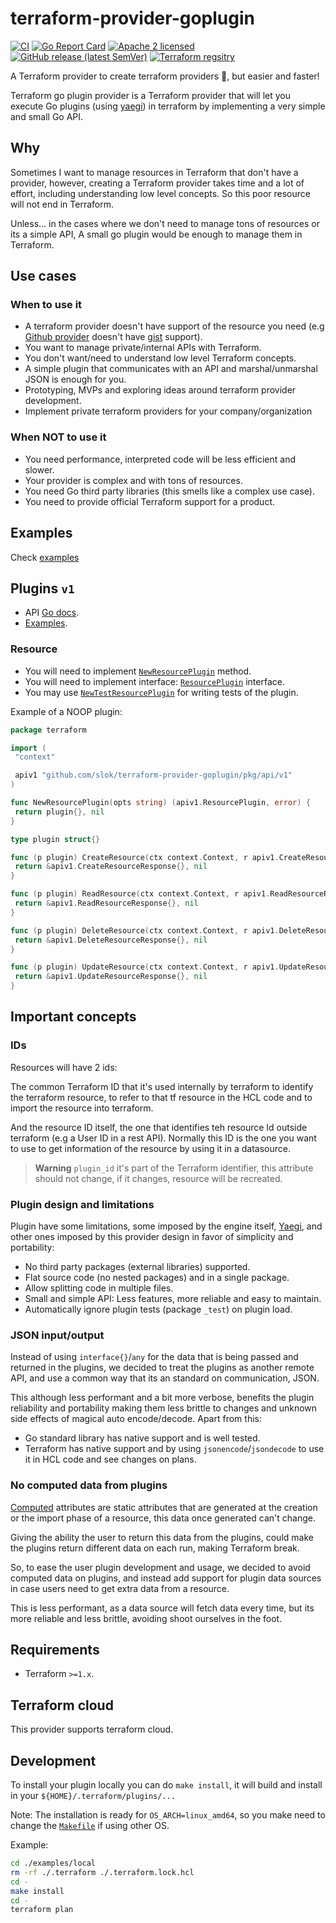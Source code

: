 # terraform-provider-goplugin

[![CI](https://github.com/slok/terraform-provider-goplugin/actions/workflows/ci.yml/badge.svg?branch=main)](https://github.com/slok/terraform-provider-goplugin/actions/workflows/ci.yml)
[![Go Report Card](https://goreportcard.com/badge/github.com/slok/terraform-provider-goplugin)](https://goreportcard.com/report/github.com/slok/terraform-provider-goplugin)
[![Apache 2 licensed](https://img.shields.io/badge/license-Apache2-blue.svg)](https://raw.githubusercontent.com/slok/terraform-provider-goplugin/master/LICENSE)
[![GitHub release (latest SemVer)](https://img.shields.io/github/v/release/slok/terraform-provider-goplugin)](https://github.com/slok/terraform-provider-goplugin/releases/latest)
[![Terraform regsitry](https://img.shields.io/badge/Terraform-Registry-color=green?logo=Terraform&style=flat&color=5C4EE5&logoColor=white)](https://registry.terraform.io/providers/slok/goplugin/latest/docs)

A Terraform provider to create terraform providers 🤯, but easier and faster!

Terraform go plugin provider is a Terraform provider that will let you execute Go plugins (using [yaegi]) in terraform by implementing a very simple and small Go API.

## Why

Sometimes I want to manage resources in Terraform that don't have a provider, however, creating a Terraform provider takes time and a lot of effort, including understanding low level concepts. So this poor resource will not end in Terraform.

Unless... in the cases where we don't need to manage tons of resources or its a simple API, A small go plugin would be enough to manage them in Terraform.

## Use cases

### When to use it

- A terraform provider doesn't have support of the resource you need (e.g [Github provider][gh-provider] doesn't have [gist] support).
- You want to manage private/internal APIs with Terraform.
- You don't want/need to understand low level Terraform concepts.
- A simple plugin that communicates with an API and marshal/unmarshal JSON is enough for you.
- Prototyping, MVPs and exploring ideas around terraform provider development.
- Implement private terraform providers for your company/organization

### When NOT to use it

- You need performance, interpreted code will be less efficient and slower.
- Your provider is complex and with tons of resources.
- You need Go third party libraries (this smells like a complex use case).
- You need to provide official Terraform support for a product.

## Examples

Check [examples](./examples)

## Plugins `v1`

- API [Go docs][godoc-v1].
- [Examples][examples].

### Resource

- You will need to implement [`NewResourcePlugin`][apiv1-factory-method-godoc] method.
- You will need to implement interface: [`ResourcePlugin`][apiv1-interface-godoc] interface.
- You may use [`NewTestResourcePlugin`][apiv1-testing-method-godoc] for writing tests of the plugin.

Example of a NOOP plugin:

```go
package terraform

import (
 "context"

 apiv1 "github.com/slok/terraform-provider-goplugin/pkg/api/v1"
)

func NewResourcePlugin(opts string) (apiv1.ResourcePlugin, error) {
 return plugin{}, nil
}

type plugin struct{}

func (p plugin) CreateResource(ctx context.Context, r apiv1.CreateResourceRequest) (*apiv1.CreateResourceResponse, error) {
 return &apiv1.CreateResourceResponse{}, nil
}

func (p plugin) ReadResource(ctx context.Context, r apiv1.ReadResourceRequest) (*apiv1.ReadResourceResponse, error) {
 return &apiv1.ReadResourceResponse{}, nil
}

func (p plugin) DeleteResource(ctx context.Context, r apiv1.DeleteResourceRequest) (*apiv1.DeleteResourceResponse, error) {
 return &apiv1.DeleteResourceResponse{}, nil
}

func (p plugin) UpdateResource(ctx context.Context, r apiv1.UpdateResourceRequest) (*apiv1.UpdateResourceResponse, error) {
 return &apiv1.UpdateResourceResponse{}, nil
}
```

## Important concepts

### IDs

Resources will have 2 ids:

The common Terraform ID that it's used internally by terraform to identify
the terraform resource, to refer to that tf resource in the HCL code and to import the resource into terraform.

And the resource ID itself, the one that identifies teh resource Id outside terraform (e.g a User ID
in a rest API). Normally this ID is the one you want to use to get information of the resource by using it
in a datasource.

> **Warning**
> `plugin_id` it's part of the Terraform identifier, this attribute should not change, if it changes, resource will be recreated.

### Plugin design and limitations

Plugin have some limitations, some imposed by the engine itself, [Yaegi], and other ones imposed by this provider
design in favor of simplicity and portability:

- No third party packages (external libraries) supported.
- Flat source code (no nested packages) and in a single package.
- Allow splitting code in multiple files.
- Small and simple API: Less features, more reliable and easy to maintain.
- Automatically ignore plugin tests (package `_test`) on plugin load.

### JSON input/output

Instead of using `interface{}`/`any` for the data that is being passed and returned in the plugins, we decided to treat the plugins as another remote API, and use a common way that its an standard on communication, JSON.

This although less performant and a bit more verbose, benefits the plugin reliability and portability making them less brittle to changes and unknown side effects of magical auto encode/decode. Apart from this:

- Go standard library has native support and is well tested.
- Terraform has native support and by using `jsonencode`/`jsondecode` to use it in HCL code and see changes on plans.

### No computed data from plugins

[Computed] attributes are static attributes that are generated at the creation or the import phase of a resource, this data once generated can't change.

Giving the ability the user to return this data from the plugins, could make the plugins return different data on each run, making Terraform break.

So, to ease the user plugin development and usage, we decided to avoid computed data on plugins, and instead add support for plugin data sources in case users need to get extra data from a resource.

This is less performant, as a data source will fetch data every time, but its more reliable and less brittle, avoiding shoot ourselves in the foot.

## Requirements

- Terraform `>=1.x`.

## Terraform cloud

This provider supports terraform cloud.

## Development

To install your plugin locally you can do `make install`, it will build and install in your `${HOME}/.terraform/plugins/...`

Note: The installation is ready for `OS_ARCH=linux_amd64`, so you make need to change the [`Makefile`](./Makefile) if using other OS.

Example:

```bash
cd ./examples/local
rm -rf ./.terraform ./.terraform.lock.hcl
cd -
make install
cd -
terraform plan
```

[yaegi]: https://github.com/traefik/yaegi
[gh-provider]: https://registry.terraform.io/providers/integrations/github/latest/docs
[gist]: https://gist.github.com/
[computed]: https://www.terraform.io/plugin/sdkv2/schemas/schema-behaviors#computed
[godoc-v1]: https://pkg.go.dev/github.com/slok/terraform-provider-goplugin/pkg/api/v1
[apiv1-factory-method-godoc]: https://pkg.go.dev/github.com/slok/terraform-provider-goplugin/pkg/api/v1#NewResourcePlugin
[apiv1-interface-godoc]: https://pkg.go.dev/github.com/slok/terraform-provider-goplugin/pkg/api/v1#ResourcePlugin
[apiv1-testing-method-godoc]: https://pkg.go.dev/github.com/slok/terraform-provider-goplugin/pkg/api/v1/testing
[examples]: https://github.com/slok/terraform-provider-goplugin/tree/main/examples
